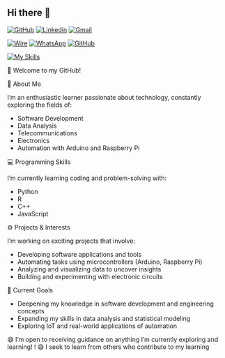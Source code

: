## Hi there 👋

[![GitHub](https://img.shields.io/badge/-Github-000?style=flat&logo=Github&logoColor=white)](https://github.com/Mr-maike)
[![Linkedin](https://img.shields.io/badge/-LinkedIn-blue?style=flat&logo=Linkedin&logoColor=white)](https://www.linkedin.com/in/maike-heris-do-amaral-belarmino-643483205/)
[![Gmail](https://img.shields.io/badge/-Gmail-c14438?style=flat&logo=Gmail&logoColor=white)](mailto:maike.h.belarmino@gmail.com)

[![Wire](https://img.shields.io/badge/Wire-B71C1C?style=for-the-badge&logo=wire&logoColor=white)]()
[![WhatsApp](https://img.shields.io/badge/WhatsApp-25D366?style=for-the-badge&logo=whatsapp&logoColor=white )]()
[![GitHub](https://img.shields.io/badge/-Github-000?style=for-the-badge&logo=Github&logoColor=white)]()

[![My Skills](https://skillicons.dev/icons?i=js,html,css,r,python,cpp,mysql,arduino,raspberry,vstudio)](https://skillicons.dev)


<!--
**riveracrist/riveracrist** is a ✨ _special_ ✨ repository because its `README.md` (this file) appears on your GitHub profile.

Here are some ideas to get you started:

- 🔭 I’m currently working on ...
- 🌱 I’m currently learning ...
- 👯 I’m looking to collaborate on ...
- 🤔 I’m looking for help with ...
- 💬 Ask me about ...
- 📫 How to reach me: ...
- 😄 Pronouns: ...
- ⚡ Fun fact: ...
-->

👋 Welcome to my GitHub!

🌟 About Me

I’m an enthusiastic learner passionate about technology, constantly exploring the fields of:

* Software Development
* Data Analysis
* Telecommunications
* Electronics
* Automation with Arduino and Raspberry Pi

💻 Programming Skills

I’m currently learning coding and problem-solving with:

* Python
* R
* C++
* JavaScript

⚙️ Projects & Interests

I’m working on exciting projects that involve:

* Developing software applications and tools
* Automating tasks using microcontrollers (Arduino, Raspberry Pi)
* Analyzing and visualizing data to uncover insights
* Building and experimenting with electronic circuits

📘 Current Goals

* Deepening my knowledge in software development and engineering concepts
* Expanding my skills in data analysis and statistical modeling
* Exploring IoT and real-world applications of automation



😅 I’m open to receiving guidance on anything I’m currently exploring and learning! ! 😅
I seek to learn from others who contribute to my learning
